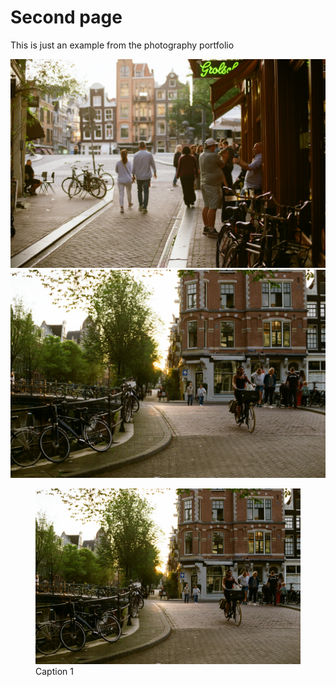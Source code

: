 # Second page

This is just an example from the photography portfolio

![Photo 1](../assets/Photography_1/000067060014.jpg)
![Photo 2](../assets/Photography_1/000067060018.jpg)


<figure>
  <img src="../assets/Photography_1/000067060018.jpg" alt="Caption 1">
  <figcaption>Caption 1</figcaption>
</figure>


